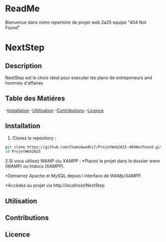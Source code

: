 # ReadMe
Bienvenue dans  notre repertoire de projet web 2a25 equipe "404 Not Found"
# NextStep

## Description
NextStep est le choix idéal pour executer les plans de entrepeneurs and hommes d'affaires

## Table des Matiéres
-[Installation](#installation)
-[Ultilisation](#utilisation)
-[Contributions](#contributions)
-[Licence](#licence)
## Installation
1. Clonez le repository :
 ```bash
 git clone https://github.com/ChamsAwadhi7/ProjetWeb2A25-404NotFound.git
 cd ProjetWeb2A25
 ```
2.Si vous utilisez WAMP oiu XAMPP :
*Placez le projet dans le dossier www (WAMP) ou htdocs (XAMPP).

*Démarrez Apache et MySQL depuis l interface de WAMp/XAMPP.

*Accédez au projet via http://localhost/NextStep
## Utilisation
## Contributions
## Licence



